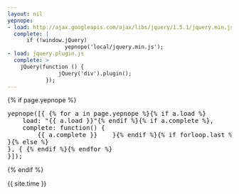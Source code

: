 ```yaml
---
layout: nil
yepnope:
- load: http://ajax.googleapis.com/ajax/libs/jquery/1.5.1/jquery.min.js
  complete: |
      if (!window.jQuery)
                  yepnope('local/jquery.min.js');
- load: jquery.plugin.js
  complete: >
    jQuery(function () {
                jQuery('div').plugin();
            });
---
```


{% if page.yepnope %}
<pre>
yepnope([{ {% for a in page.yepnope %}{% if a.load %}
    load: "{{ a.load }}"{% endif %}{% if a.complete %},
    complete: function() {
        {{ a.complete }}    }{% endif %}{% if forloop.last %}
}{% else %}
}, { {% endif %}{% endfor %}
}]);
</pre>
{% endif %}

{{ site.time }}